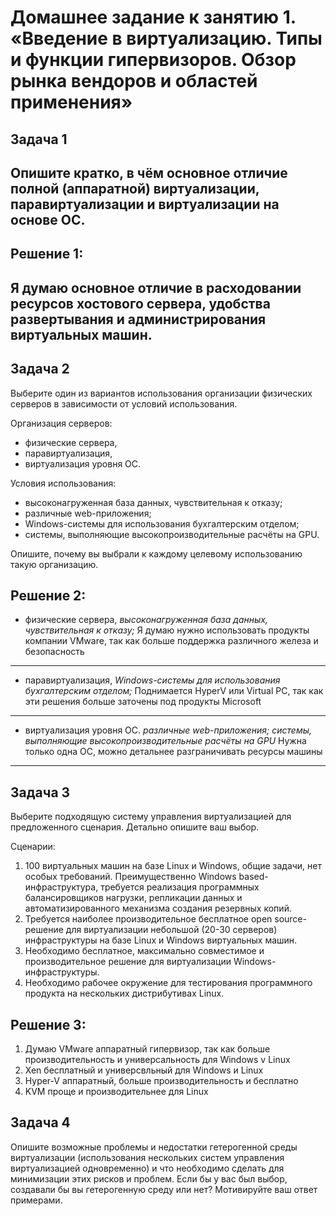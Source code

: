 # Домашнее задание к занятию 1.  «Введение в виртуализацию. Типы и функции гипервизоров. Обзор рынка вендоров и областей применения»
## Задача 1

Опишите кратко, в чём основное отличие полной (аппаратной) виртуализации, паравиртуализации и виртуализации на основе ОС.
---
## Решение 1:

Я думаю основное отличие в расходовании ресурсов хостового сервера, удобства развертывания и администрирования виртуальных машин.
---
## Задача 2

Выберите один из вариантов использования организации физических серверов в зависимости от условий использования.

Организация серверов:

- физические сервера,
- паравиртуализация,
- виртуализация уровня ОС.

Условия использования:

- высоконагруженная база данных, чувствительная к отказу;
- различные web-приложения;
- Windows-системы для использования бухгалтерским отделом;
- системы, выполняющие высокопроизводительные расчёты на GPU.

Опишите, почему вы выбрали к каждому целевому использованию такую организацию.

## Решение 2:

- физические сервера,
 *высоконагруженная база данных, чувствительная к отказу;*
 Я думаю нужно использовать продукты компании VMware, так как больше поддержка различного железа и безопасность
---
- паравиртуализация,
 *Windows-системы для использования бухгалтерским отделом;*
 Поднимается HyperV или Virtual PC, так как эти решения больше заточены под продукты Microsoft
---
- виртуализация уровня ОС.
 *различные web-приложения;*
 *системы, выполняющие высокопроизводительные расчёты на GPU*
Нужна только одна ОС, можно детальнее разграничивать ресурсы машины
---

## Задача 3

Выберите подходящую систему управления виртуализацией для предложенного сценария. Детально опишите ваш выбор.

Сценарии:

1. 100 виртуальных машин на базе Linux и Windows, общие задачи, нет особых требований. Преимущественно Windows based-инфраструктура, требуется реализация программных балансировщиков нагрузки, репликации данных и автоматизированного механизма создания резервных копий.
2. Требуется наиболее производительное бесплатное open source-решение для виртуализации небольшой (20-30 серверов) инфраструктуры на базе Linux и Windows виртуальных машин.
3. Необходимо бесплатное, максимально совместимое и производительное решение для виртуализации Windows-инфраструктуры.
4. Необходимо рабочее окружение для тестирования программного продукта на нескольких дистрибутивах Linux.

## Решение 3:

1. Думаю VMware аппаратный гипервизор, так как больше производительность и универсальность для Windows v Linux
2. Xen бесплатный и универсвльный для Windows и Linux
3. Hyper-V аппаратный, больше производительность и бесплатно
4. KVM проще и производительнее для Linux

## Задача 4

Опишите возможные проблемы и недостатки гетерогенной среды виртуализации (использования нескольких систем управления виртуализацией одновременно) и что необходимо сделать для минимизации этих рисков и проблем. Если бы у вас был выбор, создавали бы вы гетерогенную среду или нет? Мотивируйте ваш ответ примерами.

